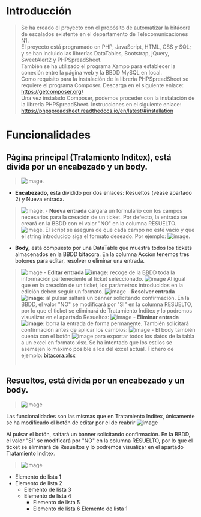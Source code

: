 # Introducción
> Se ha creado el proyecto con el propósito de automatizar la bitácora de escalados existente en el departamento de Telecomunicaciones N1. </br>
El proyecto está programado en PHP, JavaScript, HTML, CSS y SQL; y se han incluido las librerías DataTables, Bootstrap, jQuery, SweetAlert2 y PHPSpreadSheet. </br>
También se ha utilizado el programa Xampp para establecer la conexión entre la página web y la BBDD MySQL en local. </br>
Como requisito para la instalación de la librería PHPSpreadSheet se requiere el programa Composer. Descarga en el siguiente enlace: </br>
https://getcomposer.org/ </br>
Una vez instalado Composer, podemos proceder con la instalación de la librería PHPSpreadSheet. Instrucciones en el siguiente enlace: </br>
https://phpspreadsheet.readthedocs.io/en/latest/#installation

# Funcionalidades
## Página principal (Tratamiento Inditex), está divida por un encabezado y un body.
> ![image](https://github.com/nahupb/bitacora/assets/141838996/289125f9-9077-408d-819b-0a36047ce0b3).

- **Encabezado,** está dividido por dos enlaces: Resueltos (véase apartado 2) y Nueva entrada.
> ![image](https://github.com/nahupb/bitacora/assets/141838996/422b15f6-fb91-4cea-90b8-60ff984bdd8e).
    - **Nueva entrada** cargará un formulario con los campos necesarios para la creación de un ticket. Por defecto, la entrada se creará en la BBDD con el valor "NO" en la columna RESUELTO.
> ![image](https://github.com/nahupb/bitacora/assets/141838996/c414e6be-ce3e-440b-a737-bb36b4e3731c).
El script se asegura de que cada campo no esté vacío y que el string introducido siga el formato deseado. Por ejemplo:
> ![image](https://github.com/nahupb/bitacora/assets/141838996/89a89a4a-b994-443d-a8d7-1693d73b2b51).

- **Body,** está compuesto por una DataTable que muestra todos los tickets almacenados en la BBDD bitacora. En la columna Acción tenemos tres botones para editar, resolver o eliminar una entrada.
> ![image](https://github.com/nahupb/bitacora/assets/141838996/4e4f229f-06fd-4ad4-84cc-f8ec73fc1c58)
    - **Editar entrada ![image](https://github.com/nahupb/bitacora/assets/141838996/869f3cef-c44a-475c-9de5-571baa3c9094):**
recoge de la BBDD toda la información perteneciente al ticket seleccionado.
> ![image](https://github.com/nahupb/bitacora/assets/141838996/12397f1a-2179-45d9-be6a-26823b64af66)
Al igual que en la creación de un ticket, los parámetros introducidos en la edición deben seguir un formato.
> ![image](https://github.com/nahupb/bitacora/assets/141838996/9c53c85f-1a99-441e-92ca-2be7f70f7f06)
    - **Resolver entrada ![image](https://github.com/nahupb/bitacora/assets/141838996/31617505-6201-4000-841a-f7c151fda948):**
al pulsar saltará un banner solicitando confirmación. En la BBDD, el valor "NO" se modificará por "SI" en la columna RESUELTO, por lo que el ticket se eliminará de Tratamiento Inditex y lo podremos visualizar en el apartado Resueltos:
> ![image](https://github.com/nahupb/bitacora/assets/141838996/f9e9c9e0-f3a4-43c1-a831-2237893c4674)
    - **Eliminar entrada ![image](https://github.com/nahupb/bitacora/assets/141838996/d586113b-662b-43af-a2eb-026538fd6db5):** borra la entrada de forma permanente. También solicitará confirmación antes de aplicar los cambios:
> ![image](https://github.com/nahupb/bitacora/assets/141838996/40539cc1-bda6-4f23-bcdb-33d950a99be0)
    - El body también cuenta con el botón ![image](https://github.com/nahupb/bitacora/assets/141838996/e24f3a4b-5c63-4e87-b060-f9b8112071e2)
para exportar todos los datos de la tabla a un excel en formato xlsx. Se ha intentado que los estilos se asemejen lo máximo posible a los del excel actual. Fichero de ejemplo:
> [bitacora.xlsx](https://github.com/nahupb/bitacora/files/12497266/bitacora.xlsx) </br></br>

## Resueltos, está divida por un encabezado y un body.
> ![image](https://github.com/nahupb/bitacora/assets/141838996/ba4811fb-71b4-4620-9bb1-5df74b18f912) 

Las funcionalidades son las mismas que en Tratamiento Inditex, únicamente se ha modificado el botón de editar por el de reabrir ![image](https://github.com/nahupb/bitacora/assets/141838996/97359d17-1abf-4cbb-86bc-133de0f64dad)

Al pulsar el botón, saltará un banner solicitando confirmación. En la BBDD, el valor "SI" se modificará por "NO" en la columna RESUELTO, por lo que el ticket se eliminará de Resueltos y lo podremos visualizar en el apartado Tratamiento Inditex.
> ![image](https://github.com/nahupb/bitacora/assets/141838996/6acf8497-4c03-47fb-b78f-2f28f2757927)


- Elemento de lista 1
- Elemento de lista 2
    - Elemento de lista 3
    - Elemento de lista 4
        - Elemento de lista 5
        - Elemento de lista 6
Elemento de lista 1






